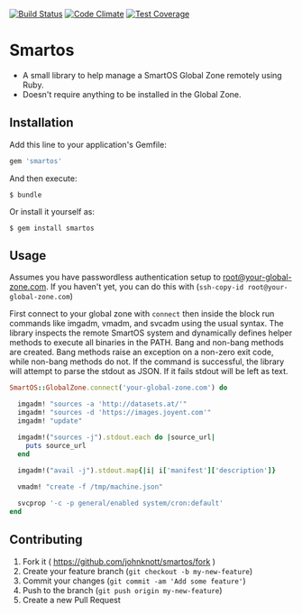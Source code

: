 [![Build Status](https://api.shippable.com/projects/544442a6b904a4b21567add5/badge?branchName=master)](https://app.shippable.com/projects/544442a6b904a4b21567add5/builds/latest)
[![Code Climate](https://codeclimate.com/github/johnknott/smartos/badges/gpa.svg)](https://codeclimate.com/github/johnknott/smartos)
[![Test Coverage](https://codeclimate.com/github/johnknott/smartos/badges/coverage.svg)](https://codeclimate.com/github/johnknott/smartos)

# Smartos

* A small library to help manage a SmartOS Global Zone remotely using Ruby.
* Doesn't require anything to be installed in the Global Zone.

## Installation 

Add this line to your application's Gemfile:

```ruby
gem 'smartos'
```

And then execute:

    $ bundle

Or install it yourself as:

    $ gem install smartos

## Usage

Assumes you have passwordless authentication setup to root@your-global-zone.com.
If you haven't yet, you can do this with (`ssh-copy-id root@your-global-zone.com`)

First connect to your global zone with `connect` then inside the block run commands like imgadm, vmadm, and svcadm using the usual syntax.
The library inspects the remote SmartOS system and dynamically defines helper methods to execute all binaries in the PATH.
Bang and non-bang methods are created. Bang methods raise an exception on a non-zero exit code, while non-bang methods do not.
If the command is successful, the library will attempt to parse the stdout as JSON. If it fails stdout will be left as text.

```ruby
SmartOS::GlobalZone.connect('your-global-zone.com') do

  imgadm! "sources -a 'http://datasets.at/'"
  imgadm! "sources -d 'https://images.joyent.com'"
  imgadm! "update"

  imgadm!("sources -j").stdout.each do |source_url|
    puts source_url
  end

  imgadm!("avail -j").stdout.map{|i| i['manifest']['description']}
  
  vmadm! "create -f /tmp/machine.json"

  svcprop '-c -p general/enabled system/cron:default'
end
```


## Contributing

1. Fork it ( https://github.com/johnknott/smartos/fork )
2. Create your feature branch (`git checkout -b my-new-feature`)
3. Commit your changes (`git commit -am 'Add some feature'`)
4. Push to the branch (`git push origin my-new-feature`)
5. Create a new Pull Request
